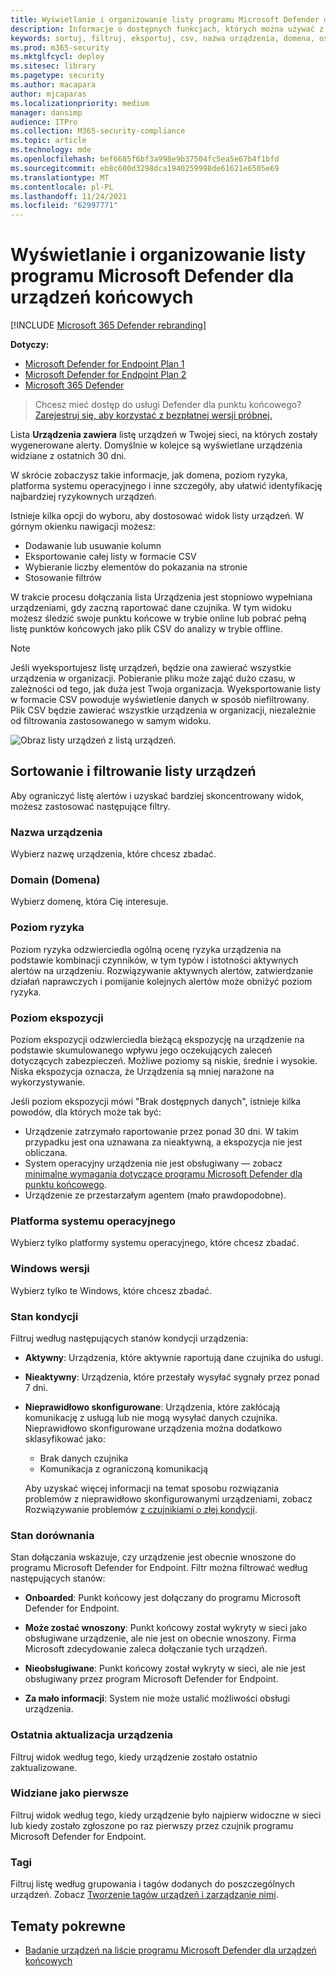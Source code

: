 ```yaml
---
title: Wyświetlanie i organizowanie listy programu Microsoft Defender dla urządzeń końcowych
description: Informacje o dostępnych funkcjach, których można używać z listy Urządzenia, takich jak sortowanie, filtrowanie i eksportowanie listy w celu ulepszania badań.
keywords: sortuj, filtruj, eksportuj, csv, nazwa urządzenia, domena, ostatnio widziany, wewnętrzny adres IP, stan kondycji, aktywne alerty, aktywne wykrywanie złośliwego oprogramowania, kategoria zagrożeń, przeglądanie alertów, sieć, połączenie, złośliwe oprogramowanie, typ, kradzież haseł, oprogramowanie wymuszające okup, exploit, zagrożenia, ogólne złośliwe oprogramowanie, niechciane oprogramowanie
ms.prod: m365-security
ms.mktglfcycl: deploy
ms.sitesec: library
ms.pagetype: security
ms.author: macapara
author: mjcaparas
ms.localizationpriority: medium
manager: dansimp
audience: ITPro
ms.collection: M365-security-compliance
ms.topic: article
ms.technology: mde
ms.openlocfilehash: bef6685f6bf3a998e9b37504fc5ea5e67b4f1bfd
ms.sourcegitcommit: eb8c600d3298dca1940259998de61621e6505e69
ms.translationtype: MT
ms.contentlocale: pl-PL
ms.lasthandoff: 11/24/2021
ms.locfileid: "62997771"
---
```

# <a name="view-and-organize-the-microsoft-defender-for-endpoint-devices-list"></a>Wyświetlanie i organizowanie listy programu Microsoft Defender dla urządzeń końcowych

[!INCLUDE [Microsoft 365 Defender rebranding](../../includes/microsoft-defender.md)]


**Dotyczy:**
- [Microsoft Defender for Endpoint Plan 1](https://go.microsoft.com/fwlink/p/?linkid=2154037)
- [Microsoft Defender for Endpoint Plan 2](https://go.microsoft.com/fwlink/p/?linkid=2154037)
- [Microsoft 365 Defender](https://go.microsoft.com/fwlink/?linkid=2118804)

> Chcesz mieć dostęp do usługi Defender dla punktu końcowego? [Zarejestruj się, aby korzystać z bezpłatnej wersji próbnej.](https://signup.microsoft.com/create-account/signup?products=7f379fee-c4f9-4278-b0a1-e4c8c2fcdf7e&ru=https://aka.ms/MDEp2OpenTrial?ocid=docs-wdatp-machinesview-abovefoldlink)

Lista **Urządzenia zawiera** listę urządzeń w Twojej sieci, na których zostały wygenerowane alerty. Domyślnie w kolejce są wyświetlane urządzenia widziane z ostatnich 30 dni.

W skrócie zobaczysz takie informacje, jak domena, poziom ryzyka, platforma systemu operacyjnego i inne szczegóły, aby ułatwić identyfikację najbardziej ryzykownych urządzeń.

Istnieje kilka opcji do wyboru, aby dostosować widok listy urządzeń. W górnym okienku nawigacji możesz:

- Dodawanie lub usuwanie kolumn
- Eksportowanie całej listy w formacie CSV
- Wybieranie liczby elementów do pokazania na stronie
- Stosowanie filtrów

W trakcie procesu dołączania lista Urządzenia jest  stopniowo wypełniana urządzeniami, gdy zaczną raportować dane czujnika. W tym widoku możesz śledzić swoje punktu końcowe w trybie online lub pobrać pełną listę punktów końcowych jako plik CSV do analizy w trybie offline.

> [!NOTE]
> Jeśli wyeksportujesz listę urządzeń, będzie ona zawierać wszystkie urządzenia w organizacji. Pobieranie pliku może zająć dużo czasu, w zależności od tego, jak duża jest Twoja organizacja. Wyeksportowanie listy w formacie CSV powoduje wyświetlenie danych w sposób niefiltrowany. Plik CSV będzie zawierać wszystkie urządzenia w organizacji, niezależnie od filtrowania zastosowanego w samym widoku.

![Obraz listy urządzeń z listą urządzeń.](images/device-inventory.png)

## <a name="sort-and-filter-the-device-list"></a>Sortowanie i filtrowanie listy urządzeń

Aby ograniczyć listę alertów i uzyskać bardziej skoncentrowany widok, możesz zastosować następujące filtry.

### <a name="device-name"></a>Nazwa urządzenia

Wybierz nazwę urządzenia, które chcesz zbadać.

### <a name="domain"></a>Domain (Domena)

Wybierz domenę, która Cię interesuje.

### <a name="risk-level"></a>Poziom ryzyka

Poziom ryzyka odzwierciedla ogólną ocenę ryzyka urządzenia na podstawie kombinacji czynników, w tym typów i istotności aktywnych alertów na urządzeniu. Rozwiązywanie aktywnych alertów, zatwierdzanie działań naprawczych i pomijanie kolejnych alertów może obniżyć poziom ryzyka.

### <a name="exposure-level"></a>Poziom ekspozycji

Poziom ekspozycji odzwierciedla bieżącą ekspozycję na urządzenie na podstawie skumulowanego wpływu jego oczekujących zaleceń dotyczących zabezpieczeń. Możliwe poziomy są niskie, średnie i wysokie. Niska ekspozycja oznacza, że Urządzenia są mniej narażone na wykorzystywanie.

Jeśli poziom ekspozycji mówi "Brak dostępnych danych", istnieje kilka powodów, dla których może tak być:

- Urządzenie zatrzymało raportowanie przez ponad 30 dni. W takim przypadku jest ona uznawana za nieaktywną, a ekspozycja nie jest obliczana.
- System operacyjny urządzenia nie jest obsługiwany — zobacz [minimalne wymagania dotyczące programu Microsoft Defender dla punktu końcowego](minimum-requirements.md).
- Urządzenie ze przestarzałym agentem (mało prawdopodobne).

### <a name="os-platform"></a>Platforma systemu operacyjnego

Wybierz tylko platformy systemu operacyjnego, które chcesz zbadać.

### <a name="windows-versions"></a>Windows wersji

Wybierz tylko te Windows, które chcesz zbadać.

### <a name="health-state"></a>Stan kondycji

Filtruj według następujących stanów kondycji urządzenia:

- **Aktywny**: Urządzenia, które aktywnie raportują dane czujnika do usługi.
- **Nieaktywny**: Urządzenia, które przestały wysyłać sygnały przez ponad 7 dni.
- **Nieprawidłowo skonfigurowane**: Urządzenia, które zakłócają komunikację z usługą lub nie mogą wysyłać danych czujnika. Nieprawidłowo skonfigurowane urządzenia można dodatkowo sklasyfikować jako:
  - Brak danych czujnika
  - Komunikacja z ograniczoną komunikacją

  Aby uzyskać więcej informacji na temat sposobu rozwiązania problemów z nieprawidłowo skonfigurowanymi urządzeniami, zobacz Rozwiązywanie problemów [z czujnikiami o złej kondycji](fix-unhealthy-sensors.md).

### <a name="onboarding-status"></a>Stan dorównania

Stan dołączania wskazuje, czy urządzenie jest obecnie wnoszone do programu Microsoft Defender for Endpoint. Filtr można filtrować według następujących stanów:

- **Onboarded**: Punkt końcowy jest dołączany do programu Microsoft Defender for Endpoint.

- **Może zostać wnoszony**: Punkt końcowy został wykryty w sieci jako obsługiwane urządzenie, ale nie jest on obecnie wnoszony. Firma Microsoft zdecydowanie zaleca dołączanie tych urządzeń.

- **Nieobsługiwane**: Punkt końcowy został wykryty w sieci, ale nie jest obsługiwany przez program Microsoft Defender for Endpoint.

- **Za mało informacji**: System nie może ustalić możliwości obsługi urządzenia.

### <a name="last-device-update"></a>Ostatnia aktualizacja urządzenia

Filtruj widok według tego, kiedy urządzenie zostało ostatnio zaktualizowane.

### <a name="first-seen"></a>Widziane jako pierwsze

Filtruj widok według tego, kiedy urządzenie było najpierw widoczne w sieci lub kiedy zostało zgłoszone po raz pierwszy przez czujnik programu Microsoft Defender for Endpoint.

### <a name="tags"></a>Tagi

Filtruj listę według grupowania i tagów dodanych do poszczególnych urządzeń. Zobacz [Tworzenie tagów urządzeń i zarządzanie nimi](machine-tags.md).

## <a name="related-topics"></a>Tematy pokrewne

- [Badanie urządzeń na liście programu Microsoft Defender dla urządzeń końcowych](investigate-machines.md)

